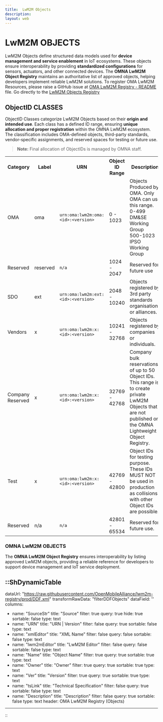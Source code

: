 ```yaml
---
title:  LwM2M Objects
description:
layout: web
---
```

# LwM2M OBJECTS 

LwM2M Objects define structured data models used for **device management and service enablement** in IoT ecosystems. These objects ensure interoperability by providing **standardized configurations** for sensors, actuators, and other connected devices. The **OMNA LwM2M Object Registry** maintains an authoritative list of approved objects, helping developers implement reliable LwM2M solutions. To register OMA LwM2M Resources, please raise a GitHub issue at <a href="https://github.com/OpenMobileAlliance/lwm2m-registry/blob/prod/README.md" target="_blank">OMA LwM2M Registry - README</a> file. Go directly to the [LwM2M Objects Registry](/specifications/registries/objects/#omna-lwm2m-objects)

## ObjectID CLASSES  

ObjectID Classes categorize LwM2M Objects based on their **origin and intended use**. Each class has a defined ID range, ensuring **unique allocation and proper registration** within the OMNA LwM2M ecosystem. The classification includes OMA-defined objects, third-party standards, vendor-specific assignments, and reserved spaces for testing or future use.

> **Note:** Final allocation of ObjectIDs is managed by OMNA staff.

<table class="">
  <tr>
    <th>Category</th>
    <th>Label</th>
    <th>URN</th>
    <th>Object ID Range</th>
    <th>Description</th>
    <th colspan="2">Operations</th>
  </tr>
  <tr>
    <td>OMA</td>
    <td>oma</td>
    <td><code>urn:oma:lwm2m:oma:&lt;id&gt;:&lt;version&gt;</code></td>
    <td>0 - 1023</td>
    <td>Objects Produced by OMA. Only OMA can use this range.<br>0-499 DM&amp;SE Working Group<br>500-1023 IPSO Working Group</td>
    <td><a href="/specifications/registries/objects#omna-lwm2m-objects" alt="View LwM2M Objects" target="_blank"><icon name="i-carbon:view-filled" alt="View"></a></td>
    <td><a href="http://devtoolkit.openmobilealliance.org/OEditor/Default" alt=" Register LwM2M Objects" target="_blank"><icon name="i-icon-park:write" alt="Register"></a></td>
  </tr>
  <tr>
    <td>Reserved</td>
    <td>reserved</td>
    <td><code>n/a</code></td>
    <td>1024 - 2047</td>
    <td>Reserved for future use</td>
    <td>---</td>
    <td>---</td>
  </tr>
  <tr>
    <td>SDO</td>
    <td>ext</td>
    <td><code>urn:oma:lwm2m:ext:&lt;id&gt;:&lt;version&gt;</code></td>
    <td>2048 - 10240</td>
    <td>Objects registered by 3rd party standards organisations or alliances.</td>
    <td><a href="/specifications/registries/objects#omna-lwm2m-objects" alt="View LwM2M Objects" target="_blank"><icon name="i-carbon:view-filled" alt="View"></a></td>
    <td><a href="https://github.com/OpenMobileAlliance/lwm2m-registry/blob/prod/README.md" alt=" Register LwM2M Objects" target="_blank"><icon name="i-icon-park:write" alt="Register"></a></td>
  </tr>
  <tr>
    <td>Vendors</td>
    <td>x</td>
    <td><code>urn:oma:lwm2m:x:&lt;id&gt;:&lt;version&gt;</code></td>
    <td>10241 - 32768</td>
    <td>Objects registered by companies or individuals.</td>
    <td><a href="/specifications/registries/objects#omna-lwm2m-objects" alt="View LwM2M Objects" target="_blank"><icon name="i-carbon:view-filled" alt="View"></a></td>
    <td><a href="https://github.com/OpenMobileAlliance/lwm2m-registry/blob/prod/README.md" alt=" Register LwM2M Objects" target="_blank"><icon name="i-icon-park:write" alt="Register"></a></td>
  </tr>
  <tr>
    <td>Company Reserved</td>
    <td>x</td>
    <td><code>urn:oma:lwm2m:x:&lt;id&gt;:&lt;version&gt;</code></td>
    <td>32769 - 42768</td>
    <td>Company bulk reservations of up to 50 Object IDs. This range is to create private LwM2M Objects that are not published on the OMNA Lightweight Object Registry.</td>
    <td><a href="/specifications/registries/vendor-bulk-reservations" alt="View LwM2M Bulk Objects" target="_blank"><icon name="i-carbon:view-filled" alt="View"></a></td>
    <td><a href="mailto:helpdesk@omaorg.org?subject=Request%20to%20Reserve%20OMA%20LwM2M%20Objects&body=Dear%20OMA%20Team,%0D%0A%0D%0AI%20want%20to%20request%20the%20reservation%20of%20LwM2M%20Objects.%20Please%20provide%20further%20details%20on%20the%20process.%0D%0A%0D%0AThank%20you.%0D%0A%0D%0ABest%20regards,%0D%0A%5BYour%20Name%5D" alt=" Reserve LwM2M Objects"><icon name="tabler:reserved-line" alt="Reserve"></a></td>
  </tr>
  <tr>
    <td>Test</td>
    <td>x</td>
    <td><code>urn:oma:lwm2m:x:&lt;id&gt;:&lt;version&gt;</code></td>
    <td>42769 - 42800</td>
    <td>Object IDs for testing purpose. These IDs MUST NOT be used in production as collisions with other Object IDs are possible.</td>
    <td>---</td>
     <td>---</td>
  </tr>
  <tr>
    <td>Reserved</td>
    <td>n/a</td>
    <td><code>n/a</code></td>
    <td>42801 - 65534</td>
    <td>Reserved for future use.</td>
    <td>---</td>
    <td>---</td>
  </tr>
</table>

### OMNA LwM2M OBJECTS  
The **OMNA LwM2M Object Registry** ensures interoperability by listing approved LwM2M objects, providing a reliable reference for developers to support device management and IoT service deployment.


::ShDynamicTable
---
dataUrl: "https://raw.githubusercontent.com/OpenMobileAlliance/lwm2m-registry/prod/DDF.xml"
transformRawData: "filterDDFObjects"
dataField: ''
columns:
  - name: "SourceStr"
    title: "Source"
    filter: true
    query: true
    hide: true
    sortable: false
    type: text
  - name: "URN"
    title: "URN | Version"
    filter: false
    query: true
    sortable: false
    type: text
  - name: "xmlEditor"
    title: "XML Name"
    filter: false
    query: false
    sortable: false
    type: text
  - name: "lwm2mEditor"
    title: "LwM2M Editor"
    filter: false
    query: false
    sortable: false
    type: text
  - name: "Name"
    title: "Object Name"
    filter: true
    query: true
    sortable: true
    type: text
  - name: "Owner"
    title: "Owner"
    filter: true
    query: true
    sortable: true
    type: text
  - name: "Ver"
    title: "Version"
    filter: true
    query: true
    sortable: true
    type: text
  - name: "tsLink"
    title: "Technical Specification"
    filter: false
    query: true
    sortable: false
    type: text
  - name: "Description"
    title: "Description"
    filter: false
    query: true
    sortable: false
    type: text
header: OMA LwM2M Registry (Objects)
---
::
